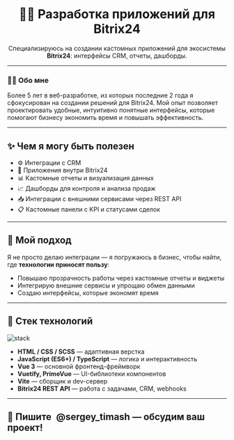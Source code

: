 <h1 align="center">👨‍💻 Разработка приложений для Bitrix24</h1>

<p align="center">
  Специализируюсь на создании кастомных приложений для экосистемы <b>Bitrix24</b>: интерфейсы CRM, отчеты, дашборды.
</p>

---

### 👨‍💻 Обо мне

Более 5 лет в веб-разработке, из которых последние 2 года я сфокусирован на создании решений для Bitrix24. Мой опыт позволяет проектировать удобные, интуитивно понятные интерфейсы, которые помогают бизнесу экономить время и повышать эффективность.

---

## ✨ Чем я могу быть полезен

- ⚙️ Интеграции с CRM
- 🧩 Приложения внутри Bitrix24
- 📊 Кастомные отчеты и визуализация данных
- 📈 Дашборды для контроля и анализа продаж
- 📥 Интеграции с внешними сервисами через REST API
- 📋 Кастомные панели с KPI и статусами сделок

---

## 📌 Мой подход

Я не просто делаю интеграции — я погружаюсь в бизнес, чтобы найти, где **технологии приносят пользу**:

- Повышаю прозрачность работы через кастомные отчеты и виджеты
- Интегрирую внешние сервисы и упрощаю обмен данными
- Создаю интерфейсы, которые экономят время

---

## 🧰 Стек технологий

<img src="https://skillicons.dev/icons?i=html,css,scss,js,ts,vue,vuetify,vite" alt="stack" />

- **HTML / CSS / SCSS** — адаптивная верстка
- **JavaScript (ES6+) / TypeScript** — логика и интерактивность
- **Vue 3** — основной фронтенд-фреймворк
- **Vuetify, PrimeVue** — UI-библиотеки компонентов
- **Vite** — сборщик и dev-сервер
- **Bitrix24 REST API** — работа с задачами, CRM, webhooks

---

## 📨 Пишите <a href="https://t.me/sergey_timash" target="_blank" style="margin-left:6px; text-decoration:none;">@sergey_timash</a> — обсудим ваш проект!</p>
  
  
